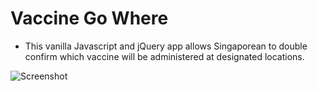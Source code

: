 # Vaccine Go Where
* This vanilla Javascript and jQuery app allows Singaporean to double confirm which vaccine will be administered at designated locations.

![Screenshot]()
